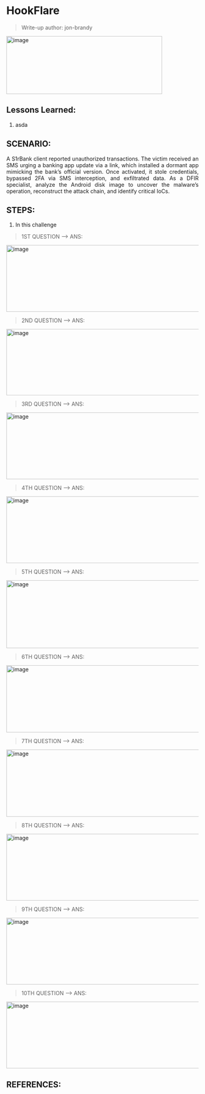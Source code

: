 # HookFlare
> Write-up author: jon-brandy

<img width="408" height="152" alt="image" src="https://github.com/user-attachments/assets/88480ca9-e7d8-4c6e-afc8-5d5da3ddcae7" />


## Lessons Learned:
1. asda

## SCENARIO:

<p align="justify">A S1rBank client reported unauthorized transactions. The victim received an SMS urging a banking app update via a link, which installed a dormant app mimicking the bank’s official version. Once activated, it stole credentials, bypassed 2FA via SMS interception, and exfiltrated data. As a DFIR specialist, analyze the Android disk image to uncover the malware’s operation, reconstruct the attack chain, and identify critical IoCs.</p>

## STEPS:
1. In this challenge

> 1ST QUESTION --> ANS:

<img width="1049" height="175" alt="image" src="https://github.com/user-attachments/assets/5c0f9215-a614-4237-b610-c295e8b88408" />

> 2ND QUESTION --> ANS:

<img width="1045" height="174" alt="image" src="https://github.com/user-attachments/assets/a1487562-a5e1-412b-a3bc-031cb121f4b9" />

> 3RD QUESTION --> ANS:

<img width="1050" height="175" alt="image" src="https://github.com/user-attachments/assets/7a4d154a-4785-4462-93c9-4f63849aaef7" />

> 4TH QUESTION --> ANS:

<img width="1047" height="175" alt="image" src="https://github.com/user-attachments/assets/0474ea3f-e846-4448-86b0-48f4c60164d5" />

> 5TH QUESTION --> ANS:

<img width="1048" height="178" alt="image" src="https://github.com/user-attachments/assets/b5b0f433-b7e8-436f-b9f1-b0542a985a17" />

> 6TH QUESTION --> ANS:

<img width="1048" height="176" alt="image" src="https://github.com/user-attachments/assets/94fad24b-950b-4ebb-a334-947e65854f2a" />


> 7TH QUESTION --> ANS:

<img width="1048" height="176" alt="image" src="https://github.com/user-attachments/assets/067d65cb-9a8c-4278-98ed-5077410984e5" />


> 8TH QUESTION --> ANS:

<img width="1047" height="175" alt="image" src="https://github.com/user-attachments/assets/c2f4d1fd-3d98-4460-b50a-ec487fa9c217" />


> 9TH QUESTION --> ANS:

<img width="1047" height="175" alt="image" src="https://github.com/user-attachments/assets/bb0768d0-7d95-4a5a-8ef3-0fda3719656c" />


> 10TH QUESTION --> ANS:

<img width="1049" height="175" alt="image" src="https://github.com/user-attachments/assets/13333757-3853-4e4e-973f-ea3509ce852b" />

## REFERENCES:
```
```
